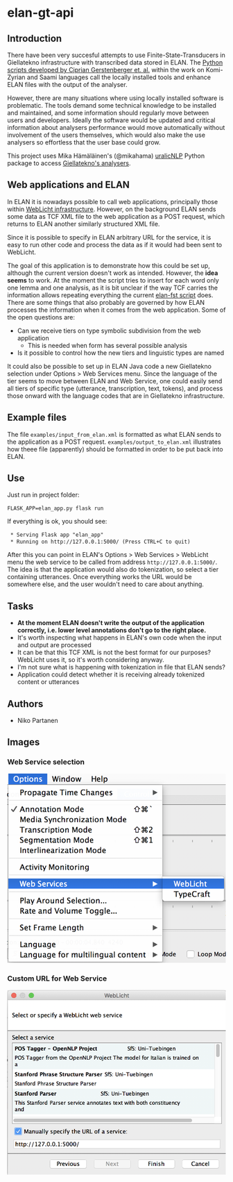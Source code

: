 # elan-gt-api

## Introduction

There have been very succesful attempts to use Finite-State-Transducers in Giellatekno infrastructure with transcribed data stored in ELAN. The [Python scripts developed by Ciprian Gerstenberger et. al.](https://github.com/langdoc/elan-fst) within the work on Komi-Zyrian and Saami languages call the locally installed tools and enhance ELAN files with the output of the analyser.

However, there are many situations where using locally installed software is problematic. The tools demand some technical knowledge to be installed and maintained, and some information should regularly move between users and developers. Ideally the software would be updated and critical information about analysers performance would move automatically without involvement of the users themselves, which would also make the use analysers so effortless that the user base could grow.

This project uses Mika Hämäläinen's (@mikahama) [uralicNLP](https://github.com/mikahama/uralicNLP) Python package to access [Giellatekno's analysers](http://giellatekno.uit.no/).

## Web applications and ELAN

In ELAN it is nowadays possible to call web applications, principally those within [WebLicht infrastructure](https://weblicht.sfs.uni-tuebingen.de/weblichtwiki/index.php/Main_Page). However, on the background ELAN sends some data as TCF XML file to the web application as a POST request, which returns to ELAN another similarly structured XML file.

Since it is possible to specify in ELAN arbitrary URL for the service, it is easy to run other code and process the data as if it would had been sent to WebLicht.

The goal of this application is to demonstrate how this could be set up, although the current version doesn't work as intended. However, the **idea seems** to work. At the moment the script tries to insert for each word only one lemma and one analysis, as it is bit unclear if the way TCF carries the information allows repeating everything the current [elan-fst script](https://github.com/langdoc/elan-fst) does. There are some things that also probably are governed by how ELAN processes the information when it comes from the web application. Some of the open questions are:

- Can we receive tiers on type symbolic subdivision from the web application
    - This is needed when form has several possible analysis
- Is it possible to control how the new tiers and linguistic types are named

It could also be possible to set up in ELAN Java code a new Giellatekno selection under Options > Web Services menu. Since the language of the tier seems to move between ELAN and Web Service, one could easily send all tiers of specific type (utterance, transcription, text, tokens), and process those onward with the language codes that are in Giellatekno infrastructure.

## Example files

The file `examples/input_from_elan.xml` is formatted as what ELAN sends to the application as a POST request. `examples/output_to_elan.xml` illustrates how theee file (apparently) should be formatted in order to be put back into ELAN.

## Use

Just run in project folder:

    FLASK_APP=elan_app.py flask run

If everything is ok, you should see:

     * Serving Flask app "elan_app"
     * Running on http://127.0.0.1:5000/ (Press CTRL+C to quit)

After this you can point in ELAN's Options > Web Services > WebLicht menu the web service to be called from address `http://127.0.0.1:5000/`. The idea is that the application would also do tokenization, so select a tier containing utterances. Once everything works the URL would be somewhere else, and the user wouldn't need to care about anything.

## Tasks

- **At the moment ELAN doesn't write the output of the application correctly, i.e. lower level annotations don't go to the right place.**
- It's worth inspecting what happens in ELAN's own code when the input and output are processed
- It can be that this TCF XML is not the best format for our purposes? WebLicht uses it, so it's worth considering anyway.
- I'm not sure what is happening with tokenization in file that ELAN sends?
- Application could detect whether it is receiving already tokenized content or utterances

## Authors

- Niko Partanen

## Images

### Web Service selection

![](images/web_application_menu.png)

### Custom URL for Web Service

![](images/manual_url.png)